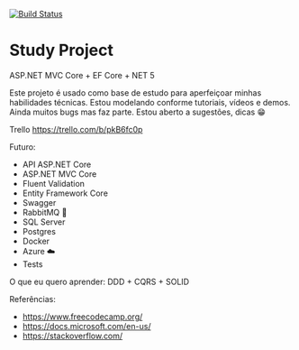 [![Build Status](https://julianopestili.visualstudio.com/StudyProject/_apis/build/status/JulianoMuteki.StudyProject?branchName=master)](https://julianopestili.visualstudio.com/StudyProject/_build/latest?definitionId=3&branchName=master)

# Study Project
ASP.NET MVC Core + EF Core + NET 5

Este projeto é usado como base de estudo para aperfeiçoar minhas habilidades técnicas. Estou modelando conforme tutoriais, vídeos e demos.
Ainda muitos bugs mas faz parte. Estou aberto a sugestões, dicas 😁

Trello
https://trello.com/b/pkB6fc0p

Futuro:
 - API ASP.NET Core
 - ASP.NET MVC Core
 - Fluent Validation
 - Entity Framework Core
 - Swagger
 - RabbitMQ 📝
 - SQL Server 
 - Postgres
 - Docker
 - Azure ☁️
 - Tests
 
O que eu quero aprender: DDD + CQRS + SOLID
 
 Referências:
  - https://www.freecodecamp.org/
  - https://docs.microsoft.com/en-us/
  - https://stackoverflow.com/
